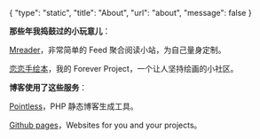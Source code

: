 {
	"type": "static",
	"title": "About",
	"url": "about",
	"message": false
}

**那些年我捣鼓过的小玩意儿**：

[Mreader](http://mreader.sinaapp.com)，非常简单的 Feed 聚合阅读小站，为自己量身定制。

[恋恋手绘本](http://www.shouhuiben.com)，我的 Forever Project，一个让人坚持绘画的小社区。

**博客使用了这些服务**：

[Pointless](https://github.com/scarwu/Pointless)，PHP 静态博客生成工具。

[Github pages](https://pages.github.com/)，Websites for you and your projects。
